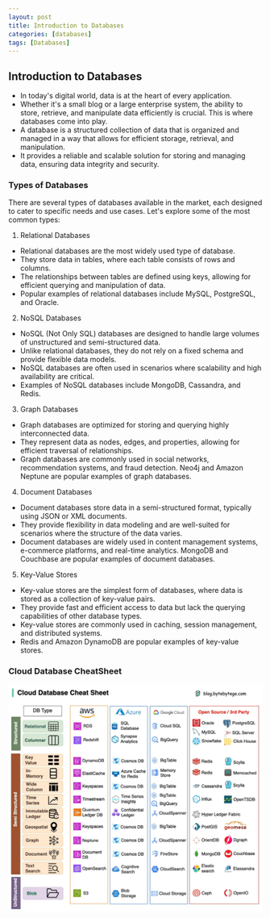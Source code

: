 ```yaml
---
layout: post
title: Introduction to Databases
categories: [databases]
tags: [Databases]
---
```


## Introduction to Databases

- In today's digital world, data is at the heart of every application. 
- Whether it's a small blog or a large enterprise system, the ability to store, retrieve, and manipulate data efficiently is crucial. This is where databases come into play.
- A database is a structured collection of data that is organized and managed in a way that allows for efficient storage, retrieval, and manipulation. 
- It provides a reliable and scalable solution for storing and managing data, ensuring data integrity and security.

### Types of Databases

There are several types of databases available in the market, each designed to cater to specific needs and use cases. Let's explore some of the most common types:

1. Relational Databases
- Relational databases are the most widely used type of database. 
- They store data in tables, where each table consists of rows and columns. 
- The relationships between tables are defined using keys, allowing for efficient querying and manipulation of data. 
- Popular examples of relational databases include MySQL, PostgreSQL, and Oracle.

2. NoSQL Databases
- NoSQL (Not Only SQL) databases are designed to handle large volumes of unstructured and semi-structured data. 
- Unlike relational databases, they do not rely on a fixed schema and provide flexible data models. 
- NoSQL databases are often used in scenarios where scalability and high availability are critical. 
- Examples of NoSQL databases include MongoDB, Cassandra, and Redis.

3. Graph Databases
- Graph databases are optimized for storing and querying highly interconnected data. 
- They represent data as nodes, edges, and properties, allowing for efficient traversal of relationships. 
- Graph databases are commonly used in social networks, recommendation systems, and fraud detection. Neo4j and Amazon Neptune are popular examples of graph databases.

4. Document Databases
- Document databases store data in a semi-structured format, typically using JSON or XML documents. 
- They provide flexibility in data modeling and are well-suited for scenarios where the structure of the data varies. 
- Document databases are widely used in content management systems, e-commerce platforms, and real-time analytics. MongoDB and Couchbase are popular examples of document databases.

5. Key-Value Stores
- Key-value stores are the simplest form of databases, where data is stored as a collection of key-value pairs. 
- They provide fast and efficient access to data but lack the querying capabilities of other database types. 
- Key-value stores are commonly used in caching, session management, and distributed systems. 
- Redis and Amazon DynamoDB are popular examples of key-value stores.

### Cloud Database CheatSheet
![Cloud Database CheatSheet](/assets/img/databases/cloud-databases-cheatsheet.jpeg)
